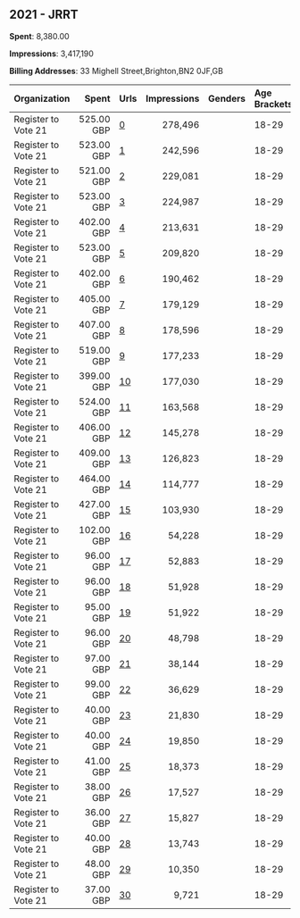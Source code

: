 ## 2021 - JRRT 
**Spent**: 8,380.00

**Impressions**: 3,417,190

**Billing Addresses**: 33 Mighell Street,Brighton,BN2 0JF,GB

|Organization|Spent|Urls|Impressions|Genders|Age Brackets|Country Codes|
|:---|---:|:---|---:|:---|:---|:---|
|Register to Vote 21|525.00 GBP|[0](https://www.snap.com/political-ads/asset/d4dd5c6172c22f56edd3fb73e5f8bf3f2c62f6b9fa39e71a2d176b49ca9e542e?mediaType=mp4)|278,496||18-29|united kingdom|
|Register to Vote 21|523.00 GBP|[1](https://www.snap.com/political-ads/asset/13e59401ce32154c4abcc48b55bc8506dc0dcca3acc1e30fbc3d56457401ff5b?mediaType=mp4)|242,596||18-29|united kingdom|
|Register to Vote 21|521.00 GBP|[2](https://www.snap.com/political-ads/asset/7b3eb316e203d786f883c6dad7eb3327f9868174a7e59bf459add0144d678331?mediaType=mp4)|229,081||18-29|united kingdom|
|Register to Vote 21|523.00 GBP|[3](https://www.snap.com/political-ads/asset/a90b2bbcef1268eaad8384b0c17829fdc2589e31bb9c9cf38840e1bb0bad1fa2?mediaType=mp4)|224,987||18-29|united kingdom|
|Register to Vote 21|402.00 GBP|[4](https://www.snap.com/political-ads/asset/aad8326e6814263126e683ccf340a994e1cd742e8a63c7370edcb2bc6972a9f3?mediaType=mp4)|213,631||18-29|united kingdom|
|Register to Vote 21|523.00 GBP|[5](https://www.snap.com/political-ads/asset/25323a14a4dfd906d3eff49421fef2002b36492f63dadff405d674d2ef048ce2?mediaType=mp4)|209,820||18-29|united kingdom|
|Register to Vote 21|402.00 GBP|[6](https://www.snap.com/political-ads/asset/7faf3acea9cec8d1b9a6b3e90db6320cbc121ad22290e616d8385b0c743a699e?mediaType=mp4)|190,462||18-29|united kingdom|
|Register to Vote 21|405.00 GBP|[7](https://www.snap.com/political-ads/asset/2c8c356adc9190c18d87fcd23d61315dd508d421f257ad7d221aa6e596b026dc?mediaType=mp4)|179,129||18-29|united kingdom|
|Register to Vote 21|407.00 GBP|[8](https://www.snap.com/political-ads/asset/d4a51cea6872420f4df8dc5d915de83211b77a184efcac9badb1e89cf6c747fb?mediaType=mp4)|178,596||18-29|united kingdom|
|Register to Vote 21|519.00 GBP|[9](https://www.snap.com/political-ads/asset/b32e19bcd8d0037ef3563e04bfcf30b9c08344674343d0f28dcef2f3f54490a7?mediaType=mp4)|177,233||18-29|united kingdom|
|Register to Vote 21|399.00 GBP|[10](https://www.snap.com/political-ads/asset/0a78022126024fab6011d9d292c758eddfc34aeaee8c43033eedda850c5d4988?mediaType=mp4)|177,030||18-29|united kingdom|
|Register to Vote 21|524.00 GBP|[11](https://www.snap.com/political-ads/asset/5f30786313aeda3e1fa2e23f640c04bfb29c1126093512b70331d7340cdde6bc?mediaType=mp4)|163,568||18-29|united kingdom|
|Register to Vote 21|406.00 GBP|[12](https://www.snap.com/political-ads/asset/82ddbf98d4f4bd7616866d5ea23b05aaa580748246af7674832671e9594eedb8?mediaType=mp4)|145,278||18-29|united kingdom|
|Register to Vote 21|409.00 GBP|[13](https://www.snap.com/political-ads/asset/37565ed911daceabdde974529a3bf7084c291005cbf3cb99c7a4f2b81c40cf20?mediaType=mp4)|126,823||18-29|united kingdom|
|Register to Vote 21|464.00 GBP|[14](https://www.snap.com/political-ads/asset/adf8203bc1f92cc18103602fd4e035b2d7348bb16d8a733c9735fb1d04bf7a25?mediaType=mp4)|114,777||18-29|united kingdom|
|Register to Vote 21|427.00 GBP|[15](https://www.snap.com/political-ads/asset/0aab0a19a5d3364273b9ef5a8fed61b5a0112fc836ba6ed94c523479e5a14f44?mediaType=mp4)|103,930||18-29|united kingdom|
|Register to Vote 21|102.00 GBP|[16](https://www.snap.com/political-ads/asset/701ed7bf552aa35896e6e721c3058e700f15081ade9d9d08577a051167155838?mediaType=mp4)|54,228||18-29|united kingdom|
|Register to Vote 21|96.00 GBP|[17](https://www.snap.com/political-ads/asset/c2060b9dc8c697352cb8019048e1051e7b6aae84426465f5bb308baf134f1dfe?mediaType=mp4)|52,883||18-29|united kingdom|
|Register to Vote 21|96.00 GBP|[18](https://www.snap.com/political-ads/asset/5fead0233ef3bac60bb8eff58285e22532655fdc11bf6ebf2e6e814bcd4b2326?mediaType=mp4)|51,928||18-29|united kingdom|
|Register to Vote 21|95.00 GBP|[19](https://www.snap.com/political-ads/asset/209055d168b00719334ff471eec549f1629c803067e6bc4901bd32707902593f?mediaType=mp4)|51,922||18-29|united kingdom|
|Register to Vote 21|96.00 GBP|[20](https://www.snap.com/political-ads/asset/59cdb03dd2746e82241163837c225fd6aeee00a72adac9410cd349e66b3b0a85?mediaType=mp4)|48,798||18-29|united kingdom|
|Register to Vote 21|97.00 GBP|[21](https://www.snap.com/political-ads/asset/1cc2828c048a3c68120fd2ddc5e2bb0893701c4795ccdce370d0eeae599dccd3?mediaType=mp4)|38,144||18-29|united kingdom|
|Register to Vote 21|99.00 GBP|[22](https://www.snap.com/political-ads/asset/3cdd9e3848716f5e65fa98cc8050186929803436797efcb9cedf9b2ff51b6957?mediaType=mp4)|36,629||18-29|united kingdom|
|Register to Vote 21|40.00 GBP|[23](https://www.snap.com/political-ads/asset/2d8d58334b8f8b57b7c84181b3c5af749485ffecf5fc880f0b020772649693ec?mediaType=mp4)|21,830||18-29|united kingdom|
|Register to Vote 21|40.00 GBP|[24](https://www.snap.com/political-ads/asset/e7fbfd71a411a890691fac6f798db6dbf085f6ed16f8bea7e79c3de73c052572?mediaType=mp4)|19,850||18-29|united kingdom|
|Register to Vote 21|41.00 GBP|[25](https://www.snap.com/political-ads/asset/73d6efb5e777df1fd2bd4e8cc50740e854e33078c8014f3205ccae09e2f3cedd?mediaType=mp4)|18,373||18-29|united kingdom|
|Register to Vote 21|38.00 GBP|[26](https://www.snap.com/political-ads/asset/171a36e720f14f750c7675ae25efe3d13b23cdd6522185388b4688eb6b2a393e?mediaType=mp4)|17,527||18-29|united kingdom|
|Register to Vote 21|36.00 GBP|[27](https://www.snap.com/political-ads/asset/1ccfe52cb420f08663c93e1452af3bc2b09f517b90e9a6380e0d6ec432ab1beb?mediaType=mp4)|15,827||18-29|united kingdom|
|Register to Vote 21|40.00 GBP|[28](https://www.snap.com/political-ads/asset/f0051b38d01d9813f0dad4b86bc98516cd534907736af4def5aa6af8a042093e?mediaType=mp4)|13,743||18-29|united kingdom|
|Register to Vote 21|48.00 GBP|[29](https://www.snap.com/political-ads/asset/0c0517e9be0f65b62b312a69c2d6f6925199e834d57ab2fd36a58677884c6481?mediaType=mp4)|10,350||18-29|united kingdom|
|Register to Vote 21|37.00 GBP|[30](https://www.snap.com/political-ads/asset/d43bce91ec8e96b87219db8d7f35ba1c871889db39dab8ecab6a60132751be75?mediaType=mp4)|9,721||18-29|united kingdom|

